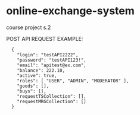 # online-exchange-system
course project s.2

POST API REQUEST EXAMPLE:
  ```
    {
      "login": "testAPI2222",
      "password": "testAPI123!",
      "email": "apitest@ex.com",
      "balance": 222.10,
      "active": true,
      "roles": [ "USER", "ADMIN", "MODERATOR" ],
      "goods": [],
      "buys": [],
      "requestTSCollection": [],
      "requestMRGCollection": []
    }
  ```
